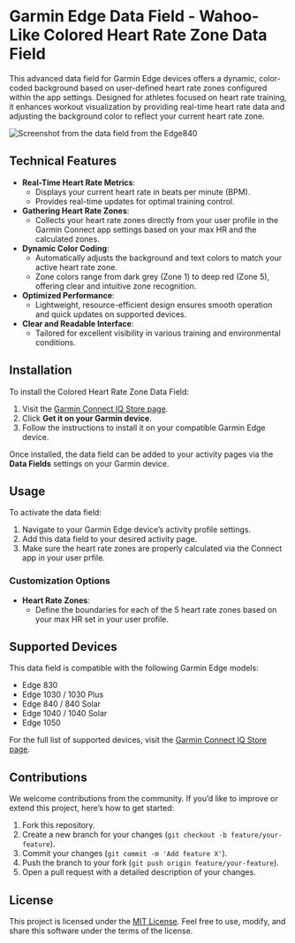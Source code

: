# Garmin Edge Data Field - Wahoo-Like Colored Heart Rate Zone Data Field

This advanced data field for Garmin Edge devices offers a dynamic, color-coded background based on user-defined heart rate zones configured within the app settings. Designed for athletes focused on heart rate training, it enhances workout visualization by providing real-time heart rate data and adjusting the background color to reflect your current heart rate zone.

![Screenshot from the data field from the Edge840](../main/Edge840.png)

## Technical Features

- **Real-Time Heart Rate Metrics**:
  - Displays your current heart rate in beats per minute (BPM).
  - Provides real-time updates for optimal training control.
- **Gathering Heart Rate Zones**:
  - Collects your heart rate zones directly from your user profile in the Garmin Connect app settings based on your max HR and the calculated zones.
- **Dynamic Color Coding**:
  - Automatically adjusts the background and text colors to match your active heart rate zone.
  - Zone colors range from dark grey (Zone 1) to deep red (Zone 5), offering clear and intuitive zone recognition.
- **Optimized Performance**:
  - Lightweight, resource-efficient design ensures smooth operation and quick updates on supported devices.
- **Clear and Readable Interface**:
  - Tailored for excellent visibility in various training and environmental conditions.

## Installation

To install the Colored Heart Rate Zone Data Field:

1. Visit the [Garmin Connect IQ Store page](https://apps.garmin.com/apps/41a887fa-0a8e-425e-a75a-2c52410ddbb6).
2. Click **Get it on your Garmin device**.
3. Follow the instructions to install it on your compatible Garmin Edge device.

Once installed, the data field can be added to your activity pages via the **Data Fields** settings on your Garmin device.

## Usage

To activate the data field:

1. Navigate to your Garmin Edge device’s activity profile settings.
2. Add this data field to your desired activity page.
3. Make sure the heart rate zones are properly calculated via the Connect app in your user prfile.

### Customization Options

- **Heart Rate Zones**:
  - Define the boundaries for each of the 5 heart rate zones based on your max HR set in your user profile.

## Supported Devices

This data field is compatible with the following Garmin Edge models:

- Edge 830
- Edge 1030 / 1030 Plus
- Edge 840 / 840 Solar
- Edge 1040 / 1040 Solar
- Edge 1050

For the full list of supported devices, visit the [Garmin Connect IQ Store page](https://apps.garmin.com/apps/41a887fa-0a8e-425e-a75a-2c52410ddbb6).

## Contributions

We welcome contributions from the community. If you’d like to improve or extend this project, here’s how to get started:

1. Fork this repository.
2. Create a new branch for your changes (`git checkout -b feature/your-feature`).
3. Commit your changes (`git commit -m 'Add feature X'`).
4. Push the branch to your fork (`git push origin feature/your-feature`).
5. Open a pull request with a detailed description of your changes.

## License

This project is licensed under the [MIT License](LICENSE). Feel free to use, modify, and share this software under the terms of the license.
